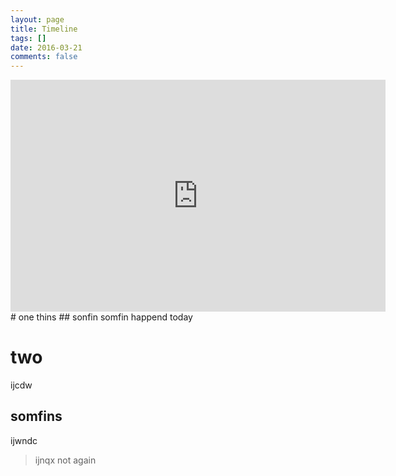 ```yaml
---
layout: page
title: Timeline
tags: []
date: 2016-03-21
comments: false
---
```


<iframe width="600" height="371" seamless frameborder="0" scrolling="no" src="https://docs.google.com/spreadsheets/d/e/2PACX-1vSvbz5ICMdNNJvYam7kI3a6MPUaTPVfnev8vX0SJZpI053Px76i0XE-yRxXDJLXIqh1lkGCCKA0xXQe/pubchart?oid=1315094940&amp;format=interactive"></iframe>
# one
thins
## sonfin
somfin happend today

# two
ijcdw
## somfins
ijwndc
>ijnqx
not again
